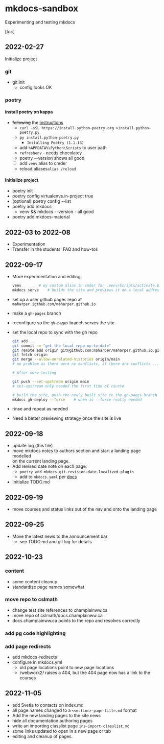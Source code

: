 # mkdocs-sandbox

Experimenting and testing mkdocs

[toc]

## 2022-02-27

Initialize project

### git

* git init
    - config looks OK

### poetry

#### install poetry on kappa

* ~~following~~ the [instructions](https://python-poetry.org/docs/master/#installing-with-the-official-installer)
    - `curl -sSL https://install.python-poetry.org >install.python-poetry.py`
    - `py install.python-poetry.py`
        * `Installing Poetry (1.1.13)`
    - add `%APPDATA%\Python\Scripts` to user path
    - `refreshenv` - needs chocolatey
    - poetry --version shows all good
    - [ ] add `venv` alias to cmder
    - reload aliases`alias /reload`

#### Initialize project

* poetry init
* poetry config virtualenvs.in-project true
* (optional)  poetry config --list
* poetry add mkdocs
    - venv && mkdocs --version - all good
* poetry add mkdocs-material

## 2022-03 to 2022-08

* Experimentation
* Transfer in the students' FAQ and how-tos

## 2022-09-17

* More experimentation and editing

    ```bash
    venv        # my custom alias in cmder for .venv/Scripts/activate.bat  in most clis poetry shell is the correct command
    mkdocs serve    # builds the site and previews it on a local address, rebuilds it with changes
    ```

* set up a user github pages repo at `maharper.igthub.com/maharper.github.io`
* make a `gh-pages` branch
* reconfigure so the `gh-pages` branch serves the site
* set the local repo to sync with the gh repo

    ```bash
    git add .
    git commit -m "get the local repo up-to-date"                           # if needed
    git remote add origin git@github.com:maharper/maharper.github.io.git
    git fetch origin
    git merge --allow-unrelated-histories origin/main
    # no problem as there were no conflicts, if there are conflicts ...

    # After more testing

    git push --set-upstream origin main
    # set-upstream only needed the first time of course

    # build the site, push the newly built site to the gh-pages branch on gh.  It's alive!
    mkdocs gh-deploy --force    # when is --force really needed
    ```

* rinse and repeat as needed
* Need a better previewing strategy once the site is live

## 2022-09-18

* update log (this file)
* move mkdocs notes to authors section and start a landing page modelled  
    on the current landing page.
* Add revised date note on each page:
    - `poetry add mkdocs-git-revision-date-localized-plugin`
    - add to `mkdocs.yaml` per [docs](https://github.com/timvink/mkdocs-git-revision-date-localized-plugin)
* Initialize TODO.md

## 2022-09-19

* move courses and status links out of the nav and onto the landing page

## 2022-09-25

* Move the latest news to the announcement bar
    - see TODO.md and git log for details

## 2022-10-23

### content

* some content cleanup
* standardize page names somewhat

### move repo to cslmath

* change test site references to champlainww.ca
* move repo of cslmath/docs.champlainww.ca
* docs.champlainww.ca points to the repo and resolves correctly

### add pg code highlighting

### add page redirects

* add mkdocs-redirects
* configure in mkdocs.yml
    - old page locations point to new page locations
    - /webwork2/ raises a 404, but the 404 page now has a link to the courses

## 2022-11-05

* add Svetla to contacts on index.md
* all page names changed to a `<section>-page-title.md` format
* Add the new landing pages to the site news
* hide all documentation authoring pages
* write an importing classlist page `ins-import-classlist.md`
* some links updated to open in a new page or tab
* editing and cleanup of pages.
